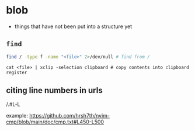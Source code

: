 # blob

- things that have not been put into a structure yet

## `find`

```bash
find / -type f -name "<file>" 2>/dev/null # find from /
```

```shell
cat <file> | xclip -selection clipboard # copy contents into clipboard register
```

## citing line numbers in urls

<link>/<filename>.<extension>#L<from>-L<to>

example: https://github.com/hrsh7th/nvim-cmp/blob/main/doc/cmp.txt#L450-L500
